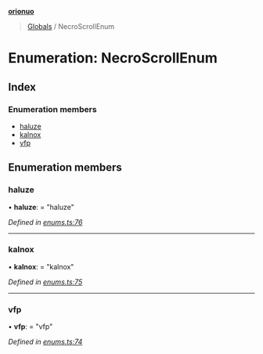**[orionuo](../README.md)**

> [Globals](../globals.md) / NecroScrollEnum

# Enumeration: NecroScrollEnum

## Index

### Enumeration members

* [haluze](necroscrollenum.md#haluze)
* [kalnox](necroscrollenum.md#kalnox)
* [vfp](necroscrollenum.md#vfp)

## Enumeration members

### haluze

•  **haluze**:  = "haluze"

*Defined in [enums.ts:76](https://github.com/msviha/orionuo/blob/7b19bbe/src/enums.ts#L76)*

___

### kalnox

•  **kalnox**:  = "kalnox"

*Defined in [enums.ts:75](https://github.com/msviha/orionuo/blob/7b19bbe/src/enums.ts#L75)*

___

### vfp

•  **vfp**:  = "vfp"

*Defined in [enums.ts:74](https://github.com/msviha/orionuo/blob/7b19bbe/src/enums.ts#L74)*
